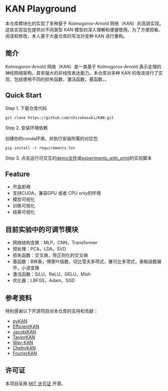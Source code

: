 # KAN Playground

本仓库模块化的实现了多种基于 Kolmogorov-Arnold 网络（KAN）的高效实现。这些实现旨在提供对不同类型 KAN 模型的深入理解和便捷使用。为了方便观看、阅读和修改，本人基于大量仓库的写法对变种 KAN 进行重构。

## 简介

Kolmogorov-Arnold 网络（KAN）是一类基于 Kolmogorov-Arnold 表示定理的神经网络架构，具有强大的非线性表达能力。本仓库对多种 KAN 的改进进行了实现，包括使用不同的损失函数，激活函数，基函数，。

## Quick Start

Step 1. 下载仓库代码
```
git clone https://github.com/shirohasuki/KAN.git
```

Step 2. 安装环境依赖

创建你的conda环境，并执行安装所需的对应包
```
pip install -r requirements.txt
```

Step 3. 点击运行可交互的[demo文件](https://github.com/shirohasuki/KAN/blob/master/demo/demo.ipynb)或[experiments_with_print](https://github.com/shirohasuki/KAN/blob/master/experiments/experiments_with_print/)的实验脚本


## Feature
- 开盒即用
- 支持CUDA，兼容GPU 或者 CPU only的环境
- 模型可视化
- 训练可视化
- 结果可视化

## 目前实验中的可调节模块
- 网络结构变换：MLP，CNN，Transformer
- 预处理：PCA，LDA，SVD
- 损失函数：交叉熵，带正则化的交叉熵
- 基函数：B样条，傅里叶级数，切比雪夫多项式，雅可比多项式，泰勒级数展开，小波变换
- 激活函数：SiLU，ReLU，GELU，Mish
- 优化器：LBFGS，Adam，SGD



## 参考资料

特别感谢以下开源项目对本仓库的支持和贡献：

- [pyKAN](https://github.com/KindXiaoming/pykan)
- [EfficientKAN](https://github.com/Blealtan/efficient-kan)
- [JacobiKAN](https://github.com/SpaceLearner/JacobiKAN)
- [TaylorKAN](https://github.com/Muyuzhierchengse/TaylorKAN/)
- [Wav-KAN](https://github.com/zavareh1/Wav-KAN)
- [ChebyKAN](https://github.com/SynodicMonth/ChebyKAN)
- [FourierKAN](https://github.com/GistNoesis/FourierKAN/)

## 许可证

本项目采用 [MIT 许可证](LICENSE) 开源。